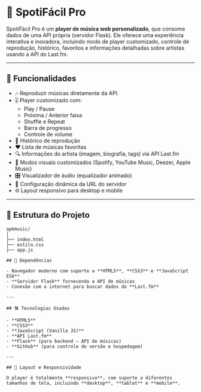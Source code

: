 # 🎵 SpotiFácil Pro

SpotiFácil Pro é um **player de música web personalizado**, que consome dados de uma API própria (servidor Flask). Ele oferece uma experiência interativa e inovadora, incluindo modo de player customizado, controle de reprodução, histórico, favoritos e informações detalhadas sobre artistas usando a API do Last.fm.

---

## 📌 Funcionalidades

- 🎶 Reproduzir músicas diretamente da API.
- 🎚️ Player customizado com:
  - Play / Pause
  - Próxima / Anterior faixa
  - Shuffle e Repeat
  - Barra de progresso
  - Controle de volume
- 📜 Histórico de reprodução
- ❤️ Lista de músicas favoritas
- 🔍 Informações do artista (imagem, biografia, tags) via API Last.fm
- 🌈 Modos visuais customizados (Spotify, YouTube Music, Deezer, Apple Music)
- 🎛️ Visualizador de áudio (equalizador animado)
- 📡 Configuração dinâmica da URL do servidor
- 🌐 Layout responsivo para desktop e mobile

---

## 📂 Estrutura do Projeto

```plaintext
apkmusic/
│
├── index.html
├── estilo.css
├── app.js

## 📌 Dependências

- Navegador moderno com suporte a **HTML5**, **CSS3** e **JavaScript ES6**
- **Servidor Flask** fornecendo a API de músicas
- Conexão com a internet para buscar dados do **Last.fm**

---

## 🛠 Tecnologias Usadas

- **HTML5**
- **CSS3**
- **JavaScript (Vanilla JS)**
- **API Last.fm**
- **Flask** (para backend — API de músicas)
- **GitHub** (para controle de versão e hospedagem)

---

## 🎨 Layout e Responsividade

O player é totalmente **responsivo**, com suporte a diferentes tamanhos de tela, incluindo **desktop**, **tablet** e **mobile**.
